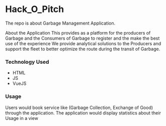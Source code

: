# Hack_O_Pitch

The repo is about Garbage Management Application. 

About the Application
This provides as a platform for the producers of Garbage and the Consumers of Garbage to register and the make the best use of the experience
We provide analytical solutions to the Producers and support the fleet to better optimize the route during the transit of Garbage.

### Technology Used
- HTML
- JS
- VueJS

### Usage
Users would book service like (Garbage Collection, Exchange of Good) through the application. The application would display statistics about their Usage in a view
